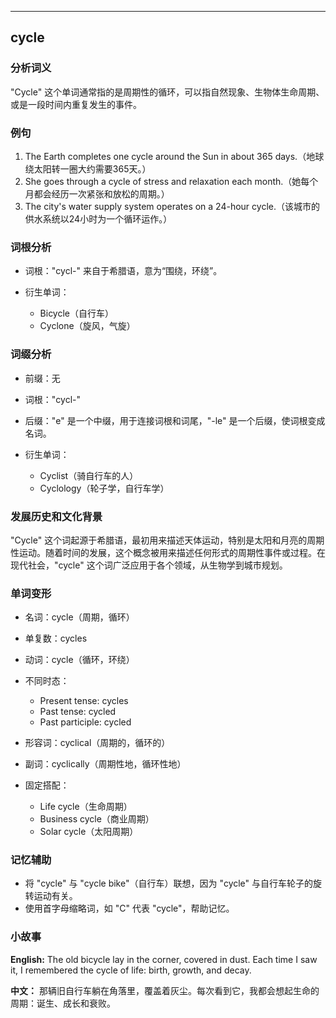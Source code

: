 
---------------
## cycle
### 分析词义
"Cycle" 这个单词通常指的是周期性的循环，可以指自然现象、生物体生命周期、或是一段时间内重复发生的事件。

### 例句
1. The Earth completes one cycle around the Sun in about 365 days.（地球绕太阳转一圈大约需要365天。）
2. She goes through a cycle of stress and relaxation each month.（她每个月都会经历一次紧张和放松的周期。）
3. The city's water supply system operates on a 24-hour cycle.（该城市的供水系统以24小时为一个循环运作。）

### 词根分析
- 词根："cycl-" 来自于希腊语，意为“围绕，环绕”。

- 衍生单词：
  - Bicycle（自行车）
  - Cyclone（旋风，气旋）

### 词缀分析
- 前缀：无
- 词根："cycl-"
- 后缀："e" 是一个中缀，用于连接词根和词尾，"-le" 是一个后缀，使词根变成名词。

- 衍生单词：
  - Cyclist（骑自行车的人）
  - Cyclology（轮子学，自行车学）

### 发展历史和文化背景
"Cycle" 这个词起源于希腊语，最初用来描述天体运动，特别是太阳和月亮的周期性运动。随着时间的发展，这个概念被用来描述任何形式的周期性事件或过程。在现代社会，"cycle" 这个词广泛应用于各个领域，从生物学到城市规划。

### 单词变形
- 名词：cycle（周期，循环）
- 单复数：cycles
- 动词：cycle（循环，环绕）
- 不同时态：
  - Present tense: cycles
  - Past tense: cycled
  - Past participle: cycled
- 形容词：cyclical（周期的，循环的）
- 副词：cyclically（周期性地，循环性地）

- 固定搭配：
  - Life cycle（生命周期）
  - Business cycle（商业周期）
  - Solar cycle（太阳周期）

### 记忆辅助
- 将 "cycle" 与 "cycle bike"（自行车）联想，因为 "cycle" 与自行车轮子的旋转运动有关。
- 使用首字母缩略词，如 "C" 代表 "cycle"，帮助记忆。

### 小故事
**English:**
The old bicycle lay in the corner, covered in dust. Each time I saw it, I remembered the cycle of life: birth, growth, and decay.

**中文：**
那辆旧自行车躺在角落里，覆盖着灰尘。每次看到它，我都会想起生命的周期：诞生、成长和衰败。

